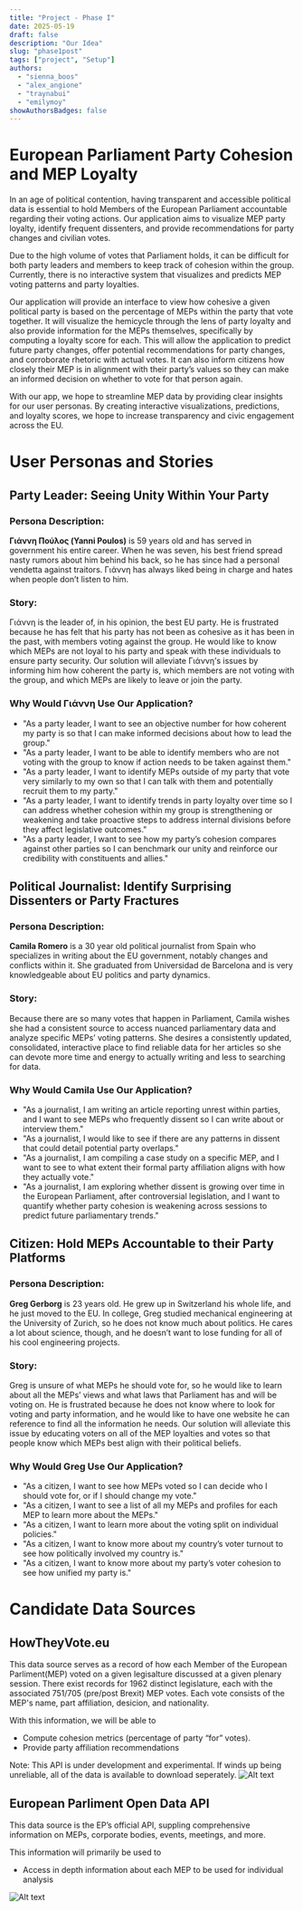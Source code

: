 ```yaml
---
title: "Project - Phase I"
date: 2025-05-19
draft: false
description: "Our Idea"
slug: "phase1post"
tags: ["project", "Setup"]
authors:
  - "sienna_boos"
  - "alex_angione"
  - "traynabui"
  - "emilymoy"
showAuthorsBadges: false
---
```


# European Parliament Party Cohesion and MEP Loyalty

In an age of political contention, having transparent and accessible political data is essential to hold Members of the European Parliament accountable regarding their voting actions. Our application aims to visualize MEP party loyalty, identify frequent dissenters, and provide recommendations for party changes and civilian votes.

Due to the high volume of votes that Parliament holds, it can be difficult for both party leaders and members to keep track of cohesion within the group. Currently, there is no interactive system that visualizes and predicts MEP voting patterns and party loyalties.

Our application will provide an interface to view how cohesive a given political party is based on the percentage of MEPs within the party that vote together. It will visualize the hemicycle through the lens of party loyalty and also provide information for the MEPs themselves, specifically by computing a loyalty score for each. This will allow the application to predict future party changes, offer potential recommendations for party changes, and corroborate rhetoric with actual votes. It can also inform citizens how closely their MEP is in alignment with their party’s values so they can make an informed decision on whether to vote for that person again.

With our app, we hope to streamline MEP data by providing clear insights for our user personas. By creating interactive visualizations, predictions, and loyalty scores, we hope to increase transparency and civic engagement across the EU.


# User Personas and Stories

## Party Leader: Seeing Unity Within Your Party

### Persona Description:

**Γιάννη Πούλος (Yanni Poulos)** is 59 years old and has served in government his entire career. When he was seven, his best friend spread nasty rumors about him behind his back, so he has since had a personal vendetta against traitors. Γιάννη has always liked being in charge and hates when people don’t listen to him.

### Story:

Γιάννη is the leader of, in his opinion, the best EU party. He is frustrated because he has felt that his party has not been as cohesive as it has been in the past, with members voting against the group. He would like to know which MEPs are not loyal to his party and speak with these individuals to ensure party security. Our solution will alleviate Γιάννη’s issues by informing him how coherent the party is, which members are not voting with the group, and which MEPs are likely to leave or join the party.

### Why Would Γιάννη Use Our Application?

- "As a party leader, I want to see an objective number for how coherent my party is so that I can make informed decisions about how to lead the group."
- "As a party leader, I want to be able to identify members who are not voting with the group to know if action needs to be taken against them."
- "As a party leader, I want to identify MEPs outside of my party that vote very similarly to my own so that I can talk with them and potentially recruit them to my party."
- "As a party leader, I want to identify trends in party loyalty over time so I can address whether cohesion within my group is strengthening or weakening and take proactive steps to address internal divisions before they affect legislative outcomes."
- "As a party leader, I want to see how my party’s cohesion compares against other parties so I can benchmark our unity and reinforce our credibility with constituents and allies."


## Political Journalist: Identify Surprising Dissenters or Party Fractures

### Persona Description:

**Camila Romero** is a 30 year old political journalist from Spain who specializes in writing about the EU government, notably changes and conflicts within it. She graduated from Universidad de Barcelona and is very knowledgeable about EU politics and party dynamics.

### Story:

Because there are so many votes that happen in Parliament, Camila wishes she had a consistent source to access nuanced parliamentary data and analyze specific MEPs’ voting patterns. She desires a consistently updated, consolidated, interactive place to find reliable data for her articles so she can devote more time and energy to actually writing and less to searching for data.

### Why Would Camila Use Our Application?

- "As a journalist, I am writing an article reporting unrest within parties, and I want to see MEPs who frequently dissent so I can write about or interview them."
- "As a journalist, I would like to see if there are any patterns in dissent that could detail potential party overlaps."
- "As a journalist, I am compiling a case study on a specific MEP, and I want to see to what extent their formal party affiliation aligns with how they actually vote."
- "As a journalist, I am exploring whether dissent is growing over time in the European Parliament, after controversial legislation, and I want to quantify whether party cohesion is weakening across sessions to predict future parliamentary trends."


## Citizen: Hold MEPs Accountable to their Party Platforms

### Persona Description:

**Greg Gerborg** is 23 years old. He grew up in Switzerland his whole life, and he just moved to the EU. In college, Greg studied mechanical engineering at the University of Zurich, so he does not know much about politics. He cares a lot about science, though, and he doesn’t want to lose funding for all of his cool engineering projects. 

### Story:

Greg is unsure of what MEPs he should vote for, so he would like to learn about all the MEPs’ views and what laws that Parliament has and will be voting on. He is frustrated because he does not know where to look for voting and party information, and he would like to have one website he can reference to find all the information he needs. Our solution will alleviate this issue by educating voters on all of the MEP loyalties and votes so that people know which MEPs best align with their political beliefs.

### Why Would Greg Use Our Application?

- "As a citizen, I want to see how MEPs voted so I can decide who I should vote for, or if I should change my vote."
- "As a citizen, I want to see a list of all my MEPs and profiles for each MEP to learn more about the MEPs."
- "As a citizen, I want to learn more about the voting split on individual policies."
- "As a citizen, I want to know more about my country’s voter turnout to see how politically involved my country is."
- "As a citizen, I want to know more about my party’s voter cohesion to see how unified my party is."


# Candidate Data Sources

## HowTheyVote.eu

This data source serves as a record of how each Member of the European Parliment(MEP) voted on a given legisalture discussed at a given plenary session. 
There exist records for 1962 distinct legislature, each with the associated 751/705 (pre/post Brexit) MEP votes. 
Each vote consists of the MEP's name, part affiliation, desicion, and nationality. 

With this information, we will be able to 
- Compute cohesion metrics (percentage of party “for” votes).
- Provide party affiliation recommendations


Note: This API is under development and experimental. If winds up being unreliable, all of the data is available to download seperately. 
![Alt text](successfulHowTheyVoteCall.png)



## European Parliment Open Data API

This data source is the EP’s official API, suppling comprehensive information on MEPs, corporate bodies, events, meetings, and more.


This information will primarily be used to
- Access in depth information about each MEP to be used for individual analysis


![Alt text](successfulMEPCall.png)
